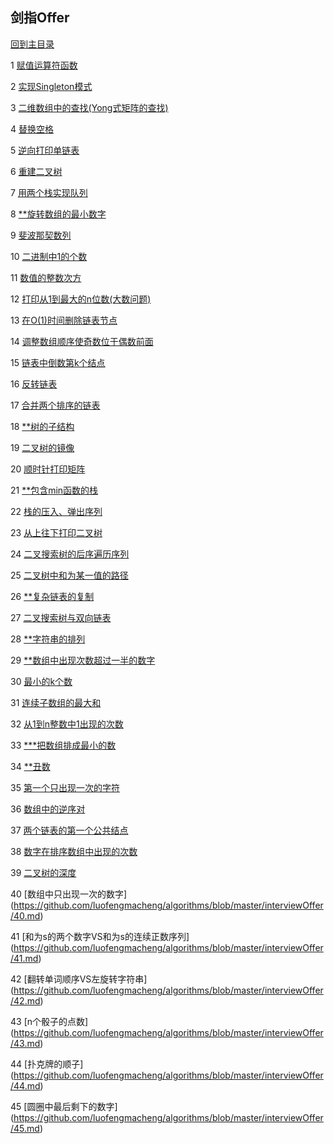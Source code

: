 ## 剑指Offer

[回到主目录](https://github.com/luofengmacheng/algorithms)

1 [赋值运算符函数](https://github.com/luofengmacheng/algorithms/blob/master/interviewOffer/1.md)

2 [实现Singleton模式](https://github.com/luofengmacheng/algorithms/blob/master/interviewOffer/2.md)

3 [二维数组中的查找(Yong式矩阵的查找)](https://github.com/luofengmacheng/algorithms/blob/master/interviewOffer/3.md)

4 [替换空格](https://github.com/luofengmacheng/algorithms/blob/master/interviewOffer/4.md)

5 [逆向打印单链表](https://github.com/luofengmacheng/algorithms/blob/master/interviewOffer/5.md)

6 [重建二叉树](https://github.com/luofengmacheng/algorithms/blob/master/interviewOffer/6.md)

7 [用两个栈实现队列](https://github.com/luofengmacheng/algorithms/blob/master/interviewOffer/7.md)

8 [**旋转数组的最小数字](https://github.com/luofengmacheng/algorithms/blob/master/interviewOffer/8.md)

9 [斐波那契数列](https://github.com/luofengmacheng/algorithms/blob/master/interviewOffer/9.md)

10 [二进制中1的个数](https://github.com/luofengmacheng/algorithms/blob/master/interviewOffer/10.md)

11 [数值的整数次方](https://github.com/luofengmacheng/algorithms/blob/master/interviewOffer/11.md)

12 [打印从1到最大的n位数(大数问题)](https://github.com/luofengmacheng/algorithms/blob/master/interviewOffer/12.md)

13 [在O(1)时间删除链表节点](https://github.com/luofengmacheng/algorithms/blob/master/interviewOffer/13.md)

14 [调整数组顺序使奇数位于偶数前面](https://github.com/luofengmacheng/algorithms/blob/master/interviewOffer/14.md)

15 [链表中倒数第k个结点](https://github.com/luofengmacheng/algorithms/blob/master/interviewOffer/15.md)

16 [反转链表](https://github.com/luofengmacheng/algorithms/blob/master/interviewOffer/16.md)

17 [合并两个排序的链表](https://github.com/luofengmacheng/algorithms/blob/master/interviewOffer/17.md)

18 [**树的子结构](https://github.com/luofengmacheng/algorithms/blob/master/interviewOffer/18.md)

19 [二叉树的镜像](https://github.com/luofengmacheng/algorithms/blob/master/interviewOffer/19.md)

20 [顺时针打印矩阵](https://github.com/luofengmacheng/algorithms/blob/master/interviewOffer/20.md)

21 [**包含min函数的栈](https://github.com/luofengmacheng/algorithms/blob/master/interviewOffer/21.md)

22 [栈的压入、弹出序列](https://github.com/luofengmacheng/algorithms/blob/master/interviewOffer/22.md)

23 [从上往下打印二叉树](https://github.com/luofengmacheng/algorithms/blob/master/interviewOffer/23.md)

24 [二叉搜索树的后序遍历序列](https://github.com/luofengmacheng/algorithms/blob/master/interviewOffer/24.md)

25 [二叉树中和为某一值的路径](https://github.com/luofengmacheng/algorithms/blob/master/interviewOffer/25.md)

26 [**复杂链表的复制](https://github.com/luofengmacheng/algorithms/blob/master/interviewOffer/26.md)

27 [二叉搜索树与双向链表](https://github.com/luofengmacheng/algorithms/blob/master/interviewOffer/27.md)

28 [**字符串的排列](https://github.com/luofengmacheng/algorithms/blob/master/interviewOffer/28.md)

29 [**数组中出现次数超过一半的数字](https://github.com/luofengmacheng/algorithms/blob/master/interviewOffer/29.md)

30 [最小的k个数](https://github.com/luofengmacheng/algorithms/blob/master/interviewOffer/30.md)

31 [连续子数组的最大和](https://github.com/luofengmacheng/algorithms/blob/master/interviewOffer/31.md)

32 [从1到n整数中1出现的次数](https://github.com/luofengmacheng/algorithms/blob/master/interviewOffer/32.md)

33 [***把数组排成最小的数](https://github.com/luofengmacheng/algorithms/blob/master/interviewOffer/33.md)

34 [**丑数](https://github.com/luofengmacheng/algorithms/blob/master/interviewOffer/34.md)

35 [第一个只出现一次的字符](https://github.com/luofengmacheng/algorithms/blob/master/interviewOffer/35.md)

36 [数组中的逆序对](https://github.com/luofengmacheng/algorithms/blob/master/interviewOffer/36.md)

37 [两个链表的第一个公共结点](https://github.com/luofengmacheng/algorithms/blob/master/interviewOffer/37.md)

38 [数字在排序数组中出现的次数](https://github.com/luofengmacheng/algorithms/blob/master/interviewOffer/38.md)

39 [二叉树的深度](https://github.com/luofengmacheng/algorithms/blob/master/interviewOffer/39.md)

40 [数组中只出现一次的数字] (https://github.com/luofengmacheng/algorithms/blob/master/interviewOffer/40.md)

41 [和为s的两个数字VS和为s的连续正数序列] (https://github.com/luofengmacheng/algorithms/blob/master/interviewOffer/41.md)

42 [翻转单词顺序VS左旋转字符串] (https://github.com/luofengmacheng/algorithms/blob/master/interviewOffer/42.md)

43 [n个骰子的点数] (https://github.com/luofengmacheng/algorithms/blob/master/interviewOffer/43.md)

44 [扑克牌的顺子] (https://github.com/luofengmacheng/algorithms/blob/master/interviewOffer/44.md)

45 [圆圈中最后剩下的数字] (https://github.com/luofengmacheng/algorithms/blob/master/interviewOffer/45.md)
